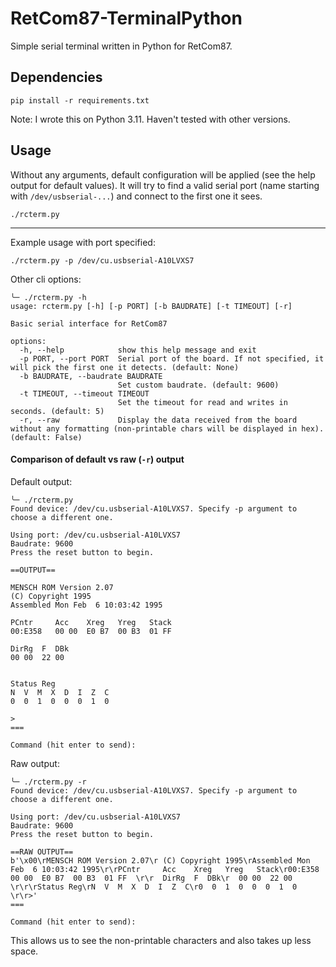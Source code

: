 # RetCom87-TerminalPython

Simple serial terminal written in Python for RetCom87.

## Dependencies
```
pip install -r requirements.txt
```
Note: I wrote this on Python 3.11. Haven't tested with other versions.

## Usage

Without any arguments, default configuration will be applied (see the help output for default values). It will try to find a valid serial port (name starting with `/dev/usbserial-...`) and connect to the first one it sees.

```
./rcterm.py
```

---

Example usage with port specified:

```
./rcterm.py -p /dev/cu.usbserial-A10LVXS7
```

Other cli options:

```
╰─ ./rcterm.py -h
usage: rcterm.py [-h] [-p PORT] [-b BAUDRATE] [-t TIMEOUT] [-r]

Basic serial interface for RetCom87

options:
  -h, --help            show this help message and exit
  -p PORT, --port PORT  Serial port of the board. If not specified, it will pick the first one it detects. (default: None)
  -b BAUDRATE, --baudrate BAUDRATE
                        Set custom baudrate. (default: 9600)
  -t TIMEOUT, --timeout TIMEOUT
                        Set the timeout for read and writes in seconds. (default: 5)
  -r, --raw             Display the data received from the board without any formatting (non-printable chars will be displayed in hex). (default: False)
```

#### Comparison of default vs raw (`-r`) output
Default output:

```
╰─ ./rcterm.py
Found device: /dev/cu.usbserial-A10LVXS7. Specify -p argument to choose a different one.

Using port: /dev/cu.usbserial-A10LVXS7
Baudrate: 9600
Press the reset button to begin.

==OUTPUT==

MENSCH ROM Version 2.07
(C) Copyright 1995
Assembled Mon Feb  6 10:03:42 1995

PCntr     Acc    Xreg   Yreg   Stack
00:E358   00 00  E0 B7  00 B3  01 FF

DirRg  F  DBk
00 00  22 00


Status Reg
N  V  M  X  D  I  Z  C
0  0  1  0  0  0  1  0

>
===

Command (hit enter to send):
```

Raw output:
```
╰─ ./rcterm.py -r
Found device: /dev/cu.usbserial-A10LVXS7. Specify -p argument to choose a different one.

Using port: /dev/cu.usbserial-A10LVXS7
Baudrate: 9600
Press the reset button to begin.

==RAW OUTPUT==
b'\x00\rMENSCH ROM Version 2.07\r (C) Copyright 1995\rAssembled Mon Feb  6 10:03:42 1995\r\rPCntr     Acc    Xreg   Yreg   Stack\r00:E358   00 00  E0 B7  00 B3  01 FF  \r\r  DirRg  F  DBk\r  00 00  22 00  \r\r\rStatus Reg\rN  V  M  X  D  I  Z  C\r0  0  1  0  0  0  1  0  \r\r>'
===

Command (hit enter to send):
```
This allows us to see the non-printable characters and also takes up less space.
